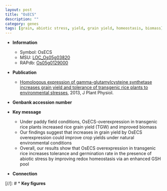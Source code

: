 ```yaml
---
layout: post
title: "OsECS"
description: ""
category: genes
tags: [grain, abiotic stress, yield, grain yield, homeostasis, biomass]
---
```


* **Information**  
    + Symbol: OsECS  
    + MSU: [LOC_Os05g03820](http://rice.plantbiology.msu.edu/cgi-bin/ORF_infopage.cgi?orf=LOC_Os05g03820)  
    + RAPdb: [Os05g0129000](http://rapdb.dna.affrc.go.jp/viewer/gbrowse_details/irgsp1?name=Os05g0129000)  

* **Publication**  
    + [Homologous expression of gamma-glutamylcysteine synthetase increases grain yield and tolerance of transgenic rice plants to environmental stresses](http://www.ncbi.nlm.nih.gov/pubmed?term=Homologous+expression+of+gamma-glutamylcysteine+synthetase+increases+grain+yield+and+tolerance+of+transgenic+rice+plants+to+environmental+stresses%5BTitle%5D), 2013, J Plant Physiol.

* **Genbank accession number**  

* **Key message**  
    + Under paddy field conditions, OsECS-overexpression in transgenic rice plants increased rice grain yield (TGW) and improved biomass
    + Our findings suggest that increases in grain yield by OsECS overexpression could improve crop yields under natural environmental conditions
    + Overall, our results show that OsECS overexpression in transgenic rice increases tolerance and germination rate in the presence of abiotic stress by improving redox homeostasis via an enhanced GSH pool

* **Connection**  

[//]: # * **Key figures**  


